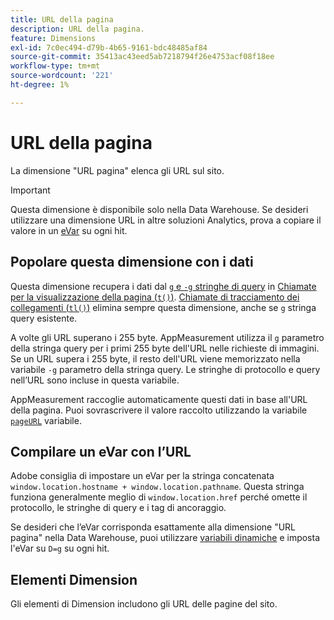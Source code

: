 ```yaml
---
title: URL della pagina
description: URL della pagina.
feature: Dimensions
exl-id: 7c0ec494-d79b-4b65-9161-bdc48485af84
source-git-commit: 35413ac43eed5ab7218794f26e4753acf08f18ee
workflow-type: tm+mt
source-wordcount: '221'
ht-degree: 1%

---
```


# URL della pagina

La dimensione &quot;URL pagina&quot; elenca gli URL sul sito.

>[!IMPORTANT]
>
>Questa dimensione è disponibile solo nella Data Warehouse. Se desideri utilizzare una dimensione URL in altre soluzioni Analytics, prova a copiare il valore in un [eVar](evar.md) su ogni hit.

## Popolare questa dimensione con i dati

Questa dimensione recupera i dati dal [`g` e `-g` stringhe di query](/help/implement/validate/query-parameters.md) in [Chiamate per la visualizzazione della pagina (`t()`)](/help/implement/vars/functions/t-method.md). [Chiamate di tracciamento dei collegamenti (`tl()`)](/help/implement/vars/functions/tl-method.md) elimina sempre questa dimensione, anche se `g` stringa query esistente.

A volte gli URL superano i 255 byte. AppMeasurement utilizza il `g` parametro della stringa query per i primi 255 byte dell&#39;URL nelle richieste di immagini. Se un URL supera i 255 byte, il resto dell&#39;URL viene memorizzato nella variabile `-g` parametro della stringa query. Le stringhe di protocollo e query nell’URL sono incluse in questa variabile.

AppMeasurement raccoglie automaticamente questi dati in base all&#39;URL della pagina. Puoi sovrascrivere il valore raccolto utilizzando la variabile [`pageURL`](/help/implement/vars/page-vars/pageurl.md) variabile.

## Compilare un eVar con l’URL

Adobe consiglia di impostare un eVar per la stringa concatenata `window.location.hostname + window.location.pathname`. Questa stringa funziona generalmente meglio di `window.location.href` perché omette il protocollo, le stringhe di query e i tag di ancoraggio.

Se desideri che l’eVar corrisponda esattamente alla dimensione &quot;URL pagina&quot; nella Data Warehouse, puoi utilizzare [variabili dinamiche](/help/implement/vars/page-vars/dynamic-variables.md) e imposta l&#39;eVar su `D=g` su ogni hit.

## Elementi Dimension

Gli elementi di Dimension includono gli URL delle pagine del sito.
